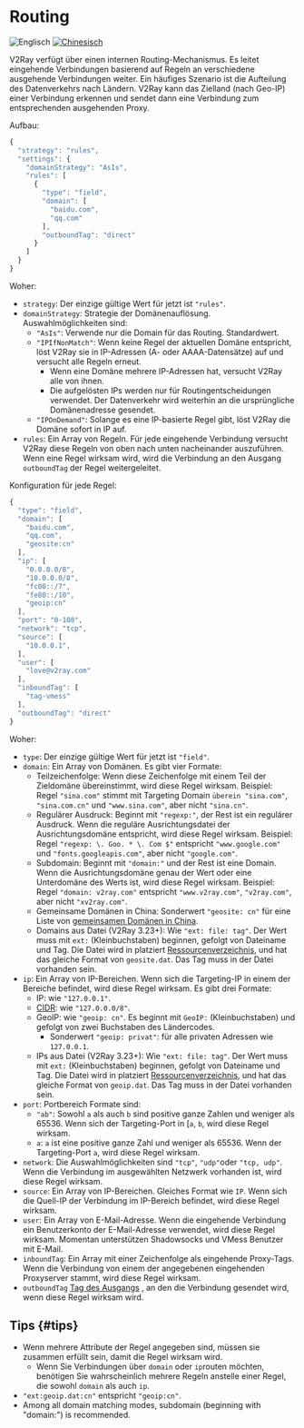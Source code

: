 # Routing

![Englisch](../resources/englishc.svg) [![Chinesisch](../resources/chinese.svg)](https://www.v2ray.com/chapter_02/03_routing.html)

V2Ray verfügt über einen internen Routing-Mechanismus. Es leitet eingehende Verbindungen basierend auf Regeln an verschiedene ausgehende Verbindungen weiter. Ein häufiges Szenario ist die Aufteilung des Datenverkehrs nach Ländern. V2Ray kann das Zielland (nach Geo-IP) einer Verbindung erkennen und sendet dann eine Verbindung zum entsprechenden ausgehenden Proxy.

Aufbau:

```javascript
{
  "strategy": "rules",
  "settings": {
    "domainStrategy": "AsIs",
    "rules": [
      {
        "type": "field",
        "domain": [
          "baidu.com",
          "qq.com"
        ],
        "outboundTag": "direct"
      }
    ]
  }
}
```

Woher:

* `strategy`: Der einzige gültige Wert für jetzt ist `"rules"`.
* `domainStrategy`: Strategie der Domänenauflösung. Auswahlmöglichkeiten sind: 
  * `"AsIs"`: Verwende nur die Domain für das Routing. Standardwert.
  * `"IPIfNonMatch"`: Wenn keine Regel der aktuellen Domäne entspricht, löst V2Ray sie in IP-Adressen (A- oder AAAA-Datensätze) auf und versucht alle Regeln erneut. 
    * Wenn eine Domäne mehrere IP-Adressen hat, versucht V2Ray alle von ihnen.
    * Die aufgelösten IPs werden nur für Routingentscheidungen verwendet. Der Datenverkehr wird weiterhin an die ursprüngliche Domänenadresse gesendet.
  * `"IPOnDemand"`: Solange es eine IP-basierte Regel gibt, löst V2Ray die Domäne sofort in IP auf.
* `rules`: Ein Array von Regeln. Für jede eingehende Verbindung versucht V2Ray diese Regeln von oben nach unten nacheinander auszuführen. Wenn eine Regel wirksam wird, wird die Verbindung an den Ausgang `outboundTag` der Regel weitergeleitet.

Konfiguration für jede Regel:

```javascript
{
  "type": "field",
  "domain": [
    "baidu.com",
    "qq.com",
    "geosite:cn"
  ],
  "ip": [
    "0.0.0.0/8",
    "10.0.0.0/8",
    "fc00::/7",
    "fe80::/10",
    "geoip:cn"
  ],
  "port": "0-100",
  "network": "tcp",
  "source": [
    "10.0.0.1",
  ],
  "user": [
    "love@v2ray.com"
  ],
  "inboundTag": [
    "tag-vmess"
  ],
  "outboundTag": "direct"
}
```

Woher:

* `type`: Der einzige gültige Wert für jetzt ist `"field"`.
* `domain`: Ein Array von Domänen. Es gibt vier Formate: 
  * Teilzeichenfolge: Wenn diese Zeichenfolge mit einem Teil der Zieldomäne übereinstimmt, wird diese Regel wirksam. Beispiel: Regel `"sina.com"` stimmt mit Targeting Domain `überein "sina.com"`, `"sina.com.cn"` und `"www.sina.com"`, aber nicht `"sina.cn"`.
  * Regulärer Ausdruck: Beginnt mit `"regexp:"`, der Rest ist ein regulärer Ausdruck. Wenn die reguläre Ausrichtungsdatei der Ausrichtungsdomäne entspricht, wird diese Regel wirksam. Beispiel: Regel `"regexp: \. Goo. * \. Com $"` entspricht `"www.google.com"` und `"fonts.googleapis.com"`, aber nicht `"google.com"`.
  * Subdomain: Beginnt mit `"domain:"` und der Rest ist eine Domain. Wenn die Ausrichtungsdomäne genau der Wert oder eine Unterdomäne des Werts ist, wird diese Regel wirksam. Beispiel: Regel `"domain: v2ray.com"` entspricht `"www.v2ray.com"`, `"v2ray.com"`, aber nicht `"xv2ray.com"`.
  * Gemeinsame Domänen in China: Sonderwert `"geosite: cn"` für eine Liste von [gemeinsamen Domänen in China](https://www.v2ray.com/links/chinasites/).
  * Domains aus Datei (V2Ray 3.23+): Wie `"ext: file: tag"`. Der Wert muss mit `ext:` (Kleinbuchstaben) beginnen, gefolgt von Dateiname und Tag. Die Datei wird in platziert [Ressourcenverzeichnis](env.md#location-of-v2ray-asset), und hat das gleiche Format von `geosite.dat`. Das Tag muss in der Datei vorhanden sein.
* `ip`: Ein Array von IP-Bereichen. Wenn sich die Targeting-IP in einem der Bereiche befindet, wird diese Regel wirksam. Es gibt drei Formate: 
  * IP: wie `"127.0.0.1"`.
  * [CIDR](https://en.wikipedia.org/wiki/Classless_Inter-Domain_Routing): wie `"127.0.0.0/8"`.
  * GeoIP: wie `"geoip: cn"`. Es beginnt mit `GeoIP:` (Kleinbuchstaben) und gefolgt von zwei Buchstaben des Ländercodes. 
    * Sonderwert `"geoip: privat"`: für alle privaten Adressen wie `127.0.0.1`.
  * IPs aus Datei (V2Ray 3.23+): Wie `"ext: file: tag"`. Der Wert muss mit `ext:` (Kleinbuchstaben) beginnen, gefolgt von Dateiname und Tag. Die Datei wird in platziert [Ressourcenverzeichnis](env.md#location-of-v2ray-asset), und hat das gleiche Format von `geoip.dat`. Das Tag muss in der Datei vorhanden sein.
* `port`: Portbereich Formate sind: 
  * `"ab"`: Sowohl `a` als auch `b` sind positive ganze Zahlen und weniger als 65536. Wenn sich der Targeting-Port in [`a`, `b`, wird diese Regel wirksam.
  * `a`: `a` ist eine positive ganze Zahl und weniger als 65536. Wenn der Targeting-Port `a`, wird diese Regel wirksam.
* `network`: Die Auswahlmöglichkeiten sind `"tcp"`, `"udp"`oder `"tcp, udp"`. Wenn die Verbindung im ausgewählten Netzwerk vorhanden ist, wird diese Regel wirksam.
* `source`: Ein Array von IP-Bereichen. Gleiches Format wie `IP`. Wenn sich die Quell-IP der Verbindung im IP-Bereich befindet, wird diese Regel wirksam.
* `user`: Ein Array von E-Mail-Adresse. Wenn die eingehende Verbindung ein Benutzerkonto der E-Mail-Adresse verwendet, wird diese Regel wirksam. Momentan unterstützen Shadowsocks und VMess Benutzer mit E-Mail.
* `inboundTag`: Ein Array mit einer Zeichenfolge als eingehende Proxy-Tags. Wenn die Verbindung von einem der angegebenen eingehenden Proxyserver stammt, wird diese Regel wirksam.
* `outboundTag` [Tag des Ausgangs](protocols.md) , an den die Verbindung gesendet wird, wenn diese Regel wirksam wird.

## Tips {#tips}

* Wenn mehrere Attribute der Regel angegeben sind, müssen sie zusammen erfüllt sein, damit die Regel wirksam wird. 
  * Wenn Sie Verbindungen über `domain` oder `ip`routen möchten, benötigen Sie wahrscheinlich mehrere Regeln anstelle einer Regel, die sowohl `domain` als auch `ip`.
* `"ext:geoip.dat:cn"` entspricht `"geoip:cn"`.
* Among all domain matching modes, subdomain (beginning with "domain:") is recommended.